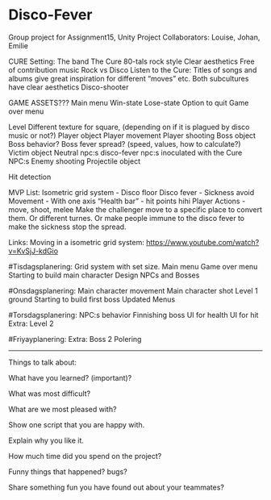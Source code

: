 # Disco-Fever
Group project for Assignment15, Unity Project
Collaborators: Louise, Johan, Emilie

CURE
Setting:
The band The Cure
80-tals rock style
Clear aesthetics
Free of contribution music
Rock vs Disco
Listen to the Cure:
Titles of songs and albums give great inspiration for different “moves” etc.
Both subcultures have clear aesthetics 
Disco-shooter

GAME ASSETS???
Main menu
Win-state
Lose-state
Option to quit
Game over menu

Level
Different texture for square, (depending on if it is plagued by disco music or not?)
Player object
Player movement
Player shooting
Boss object
Boss behavior?
Boss fever spread? (speed, values, how to calculate?)
Victim object
Neutral npc:s
disco-fever npc:s
inoculated with the Cure NPC:s
Enemy shooting
Projectile object

Hit detection

MVP List:
Isometric grid system - Disco floor
Disco fever - Sickness avoid
Movement - With one axis
“Health bar” - hit points hihi 
Player Actions - move, shoot, melee
Make the challenger move to a specific place to convert them.
Or different turnes.
Or make people immune to the disco fever to make the sickness stop the spread.


Links:
Moving in a isometric grid system: https://www.youtube.com/watch?v=KvSjJ-kdGio 


#Tisdagsplanering:
Grid system with set size.
Main menu
Game over menu
Starting to build main character
Design NPCs and Bosses


#Onsdagsplanering:
Main character movement
Main character shot
Level 1 ground
Starting to build first boss
Updated Menus


#Torsdagsplanering:
NPC:s behavior
Finnishing boss
UI for health
UI for hit
Extra: Level 2


#Friyayplanering:
Extra: Boss 2
Polering

------------------------------------
Things to talk about:

What have you learned? (important)?

What was most difficult?

What are we most pleased with?

Show one script that you are happy with.

Explain why you like it.

How much time did you spend on the project?

Funny things that happened? bugs?

Share something fun you have found out about your teammates?


